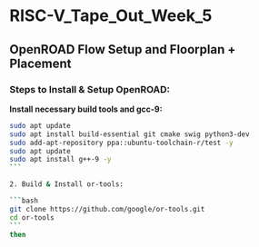 # RISC-V_Tape_Out_Week_5
## OpenROAD Flow Setup and Floorplan + Placement

### Steps to Install & Setup OpenROAD:
**Install necessary build tools and gcc-9:**
````bash
sudo apt update
sudo apt install build-essential git cmake swig python3-dev
sudo add-apt-repository ppa::ubuntu-toolchain-r/test -y
sudo apt update
sudo apt install g++-9 -y
```

2. Build & Install or-tools:

```bash
git clone https://github.com/google/or-tools.git
cd or-tools
```
then

